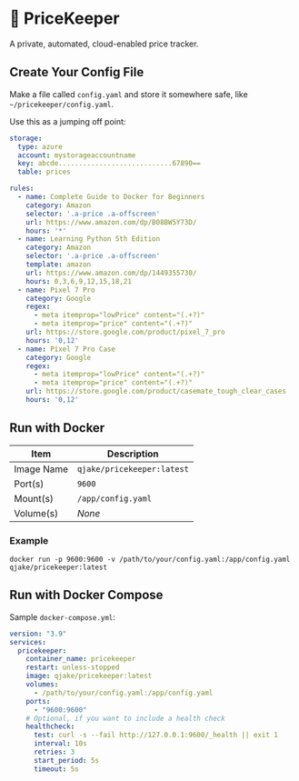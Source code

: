 # 💸 PriceKeeper

A private, automated, cloud-enabled price tracker.

## Create Your Config File

Make a file called `config.yaml` and store it somewhere safe, like `~/pricekeeper/config.yaml`.

Use this as a jumping off point:

```yaml
storage:
  type: azure
  account: mystorageaccountname
  key: abcde............................67890==
  table: prices

rules:
  - name: Complete Guide to Docker for Beginners
    category: Amazon
    selector: '.a-price .a-offscreen'
    url: https://www.amazon.com/dp/B08BW5Y73D/
    hours: '*'
  - name: Learning Python 5th Edition
    category: Amazon
    selector: '.a-price .a-offscreen'
    template: amazon
    url: https://www.amazon.com/dp/1449355730/
    hours: 0,3,6,9,12,15,18,21
  - name: Pixel 7 Pro
    category: Google
    regex:
      - meta itemprop="lowPrice" content="(.+?)"
      - meta itemprop="price" content="(.+?)"
    url: https://store.google.com/product/pixel_7_pro
    hours: '0,12'
  - name: Pixel 7 Pro Case
    category: Google
    regex:
      - meta itemprop="lowPrice" content="(.+?)"
      - meta itemprop="price" content="(.+?)"
    url: https://store.google.com/product/casemate_tough_clear_cases
    hours: '0,12'

```

## Run with Docker

| Item       | Description                |
| ---------- | -------------------------- |
| Image Name | `qjake/pricekeeper:latest` |
| Port(s)    | `9600`                     |
| Mount(s)   | `/app/config.yaml`         |
| Volume(s)  | *None*                     |

### Example

```
docker run -p 9600:9600 -v /path/to/your/config.yaml:/app/config.yaml qjake/pricekeeper:latest
```

## Run with Docker Compose

Sample `docker-compose.yml`:

```yaml
version: "3.9"
services:
  pricekeeper:
    container_name: pricekeeper
    restart: unless-stopped
    image: qjake/pricekeeper:latest
    volumes:
      - /path/to/your/config.yaml:/app/config.yaml
    ports:
      - "9600:9600"
    # Optional, if you want to include a health check
    healthcheck:
      test: curl -s --fail http://127.0.0.1:9600/_health || exit 1
      interval: 10s
      retries: 3
      start_period: 5s
      timeout: 5s
```